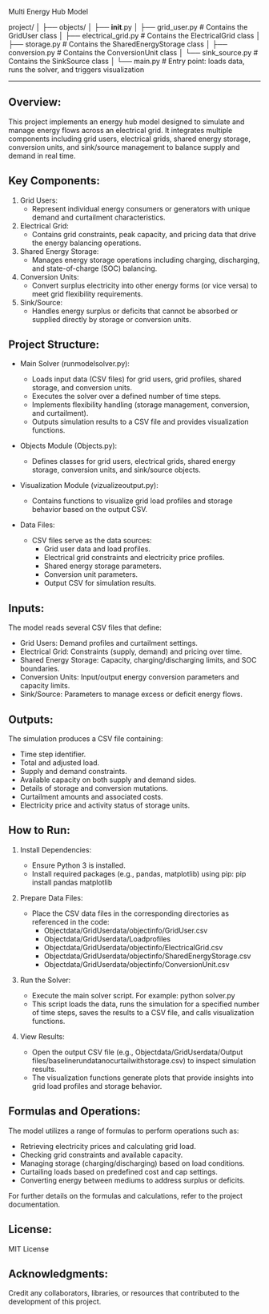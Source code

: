 Multi Energy Hub Model

project/
│
├── objects/
│   ├── __init__.py
│   ├── grid_user.py           # Contains the GridUser class
│   ├── electrical_grid.py     # Contains the ElectricalGrid class
│   ├── storage.py             # Contains the SharedEnergyStorage class
│   ├── conversion.py          # Contains the ConversionUnit class
│   └── sink_source.py         # Contains the SinkSource class
│
└── main.py                    # Entry point: loads data, runs the solver, and triggers visualization



------------------------------------------------------------

Overview:
-----------
This project implements an energy hub model designed to simulate and manage energy flows across an electrical grid. It integrates multiple components including grid users, electrical grids, shared energy storage, conversion units, and sink/source management to balance supply and demand in real time.

Key Components:
------------------
1. Grid Users:
   - Represent individual energy consumers or generators with unique demand and curtailment characteristics.
2. Electrical Grid:
   - Contains grid constraints, peak capacity, and pricing data that drive the energy balancing operations.
3. Shared Energy Storage:
   - Manages energy storage operations including charging, discharging, and state-of-charge (SOC) balancing.
4. Conversion Units:
   - Convert surplus electricity into other energy forms (or vice versa) to meet grid flexibility requirements.
5. Sink/Source:
   - Handles energy surplus or deficits that cannot be absorbed or supplied directly by storage or conversion units.

Project Structure:
---------------------
- Main Solver (runmodelsolver.py):
  - Loads input data (CSV files) for grid users, grid profiles, shared storage, and conversion units.
  - Executes the solver over a defined number of time steps.
  - Implements flexibility handling (storage management, conversion, and curtailment).
  - Outputs simulation results to a CSV file and provides visualization functions.

- Objects Module (Objects.py):
  - Defines classes for grid users, electrical grids, shared energy storage, conversion units, and sink/source objects.

- Visualization Module (vizualizeoutput.py):
  - Contains functions to visualize grid load profiles and storage behavior based on the output CSV.

- Data Files:
  - CSV files serve as the data sources:
    * Grid user data and load profiles.
    * Electrical grid constraints and electricity price profiles.
    * Shared energy storage parameters.
    * Conversion unit parameters.
    * Output CSV for simulation results.

Inputs:
--------
The model reads several CSV files that define:
- Grid Users: Demand profiles and curtailment settings.
- Electrical Grid: Constraints (supply, demand) and pricing over time.
- Shared Energy Storage: Capacity, charging/discharging limits, and SOC boundaries.
- Conversion Units: Input/output energy conversion parameters and capacity limits.
- Sink/Source: Parameters to manage excess or deficit energy flows.

Outputs:
---------
The simulation produces a CSV file containing:
- Time step identifier.
- Total and adjusted load.
- Supply and demand constraints.
- Available capacity on both supply and demand sides.
- Details of storage and conversion mutations.
- Curtailment amounts and associated costs.
- Electricity price and activity status of storage units.

How to Run:
-------------
1. Install Dependencies:
   - Ensure Python 3 is installed.
   - Install required packages (e.g., pandas, matplotlib) using pip:
       pip install pandas matplotlib

2. Prepare Data Files:
   - Place the CSV data files in the corresponding directories as referenced in the code:
       * Objectdata/GridUserdata/objectinfo/GridUser.csv
       * Objectdata/GridUserdata/Loadprofiles
       * Objectdata/GridUserdata/objectinfo/ElectricalGrid.csv
       * Objectdata/GridUserdata/objectinfo/SharedEnergyStorage.csv
       * Objectdata/GridUserdata/objectinfo/ConversionUnit.csv

3. Run the Solver:
   - Execute the main solver script. For example:
       python solver.py
   - This script loads the data, runs the simulation for a specified number of time steps, saves the results to a CSV file, and calls visualization functions.

4. View Results:
   - Open the output CSV file (e.g., Objectdata/GridUserdata/Output files/baselinerundatanocurtailwithstorage.csv) to inspect simulation results.
   - The visualization functions generate plots that provide insights into grid load profiles and storage behavior.

Formulas and Operations:
---------------------------
The model utilizes a range of formulas to perform operations such as:
- Retrieving electricity prices and calculating grid load.
- Checking grid constraints and available capacity.
- Managing storage (charging/discharging) based on load conditions.
- Curtailing loads based on predefined cost and cap settings.
- Converting energy between mediums to address surplus or deficits.

For further details on the formulas and calculations, refer to the project documentation.

License:
---------
MIT License

Acknowledgments:
-----------------
Credit any collaborators, libraries, or resources that contributed to the development of this project.
